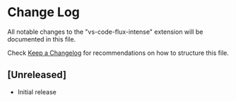 # Change Log

All notable changes to the "vs-code-flux-intense" extension will be documented in this file.

Check [Keep a Changelog](http://keepachangelog.com/) for recommendations on how to structure this file.

## [Unreleased]

- Initial release

